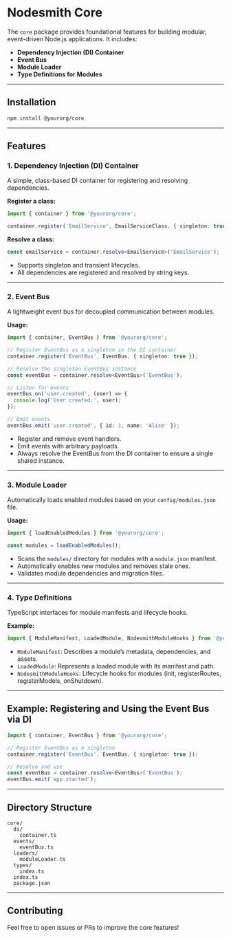 # Nodesmith Core

The `core` package provides foundational features for building modular, event-driven Node.js applications. It includes:

- **Dependency Injection (DI) Container**
- **Event Bus**
- **Module Loader**
- **Type Definitions for Modules**

---

## Installation

```sh
npm install @yourorg/core
```

---

## Features

### 1. Dependency Injection (DI) Container

A simple, class-based DI container for registering and resolving dependencies.

**Register a class:**
```typescript
import { container } from '@yourorg/core';

container.register('EmailService', EmailServiceClass, { singleton: true });
```

**Resolve a class:**
```typescript
const emailService = container.resolve<EmailService>('EmailService');
```

- Supports singleton and transient lifecycles.
- All dependencies are registered and resolved by string keys.

---

### 2. Event Bus

A lightweight event bus for decoupled communication between modules.

**Usage:**
```typescript
import { container, EventBus } from '@yourorg/core';

// Register EventBus as a singleton in the DI container
container.register('EventBus', EventBus, { singleton: true });

// Resolve the singleton EventBus instance
const eventBus = container.resolve<EventBus>('EventBus');

// Listen for events
eventBus.on('user.created', (user) => {
  console.log('User created:', user);
});

// Emit events
eventBus.emit('user.created', { id: 1, name: 'Alice' });
```

- Register and remove event handlers.
- Emit events with arbitrary payloads.
- Always resolve the EventBus from the DI container to ensure a single shared instance.

---

### 3. Module Loader

Automatically loads enabled modules based on your `config/modules.json` file.

**Usage:**
```typescript
import { loadEnabledModules } from '@yourorg/core';

const modules = loadEnabledModules();
```

- Scans the `modules/` directory for modules with a `module.json` manifest.
- Automatically enables new modules and removes stale ones.
- Validates module dependencies and migration files.

---

### 4. Type Definitions

TypeScript interfaces for module manifests and lifecycle hooks.

**Example:**
```typescript
import { ModuleManifest, LoadedModule, NodesmithModuleHooks } from '@yourorg/core';
```

- `ModuleManifest`: Describes a module’s metadata, dependencies, and assets.
- `LoadedModule`: Represents a loaded module with its manifest and path.
- `NodesmithModuleHooks`: Lifecycle hooks for modules (init, registerRoutes, registerModels, onShutdown).

---

## Example: Registering and Using the Event Bus via DI

```typescript
import { container, EventBus } from '@yourorg/core';

// Register EventBus as a singleton
container.register('EventBus', EventBus, { singleton: true });

// Resolve and use
const eventBus = container.resolve<EventBus>('EventBus');
eventBus.emit('app.started');
```

---

## Directory Structure

```
core/
  di/
    container.ts
  events/
    eventBus.ts
  loaders/
    moduleLoader.ts
  types/
    index.ts
  index.ts
  package.json
```

---

## Contributing

Feel free to open issues or PRs to improve the core features! 